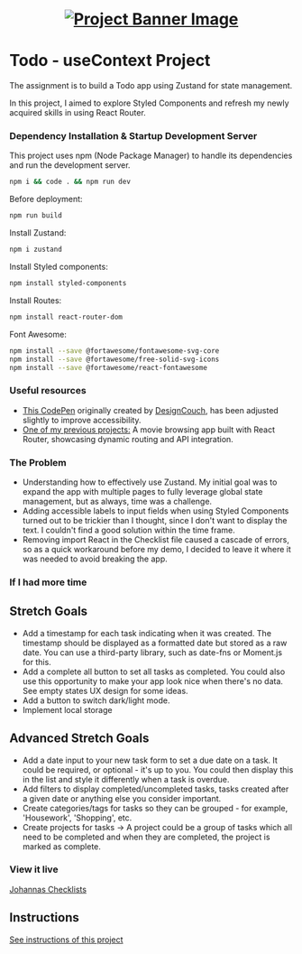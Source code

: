 <h1 align="center">
  <a href="">
    <img src="./src/assets/banner.svg" alt="Project Banner Image">
  </a>
</h1>

# Todo - useContext Project

The assignment is to build a Todo app using Zustand for state management.

In this project, I aimed to explore Styled Components and refresh my newly acquired skills in using React Router.

### Dependency Installation & Startup Development Server

This project uses npm (Node Package Manager) to handle its dependencies and run the development server.

```bash
npm i && code . && npm run dev
```
Before deployment:

```bash
npm run build
```

Install Zustand: 

```bash
npm i zustand
```

Install Styled components: 

```bash
npm install styled-components
```

Install Routes: 

```bash
npm install react-router-dom
```

Font Awesome:  
```bash
npm install --save @fortawesome/fontawesome-svg-core  
npm install --save @fortawesome/free-solid-svg-icons  
npm install --save @fortawesome/react-fontawesome  
```  

### Useful resources

- [This CodePen](https://codepen.io/joheri1/pen/MWNdRNX) originally created by [DesignCouch](https://codepen.io/designcouch), has been adjusted slightly to improve accessibility.    
- [One of my previous projects:](https://github.com/joheri1/project-movies-vite) A movie browsing app built with React Router, showcasing dynamic routing and API integration.

### The Problem  
- Understanding how to effectively use Zustand. My initial goal was to expand the app with multiple pages to fully leverage global state management, but as always, time was a challenge.   
- Adding accessible labels to input fields when using Styled Components turned out to be trickier than I thought, since I don't want to display the text. I couldn't find a good solution within the time frame.  
- Removing import React in the Checklist file caused a cascade of errors, so as a quick workaround before my demo, I decided to leave it where it was needed to avoid breaking the app.   

### If I had more time
## Stretch Goals
- Add a timestamp for each task indicating when it was created. The timestamp should be displayed as a formatted date but stored as a raw date. You can use a third-party library, such as date-fns or Moment.js for this.
- Add a complete all button to set all tasks as completed. You could also use this opportunity to make your app look nice when there's no data. See empty states UX design for some ideas.
- Add a button to switch dark/light mode.
- Implement local storage
## Advanced Stretch Goals
- Add a date input to your new task form to set a due date on a task. It could be required, or optional - it's up to you. You could then display this in the list and style it differently when a task is overdue.
- Add filters to display completed/uncompleted tasks, tasks created after a given date or anything else you consider important.
- Create categories/tags for tasks so they can be grouped - for example, 'Housework', 'Shopping', etc.
- Create projects for tasks → A project could be a group of tasks which all need to be completed and when they are completed, the project is marked as complete.

### View it live

[Johannas Checklists](https://johannas-checklists.netlify.app/)

## Instructions

<a href="instructions.md">
   See instructions of this project
  </a>
